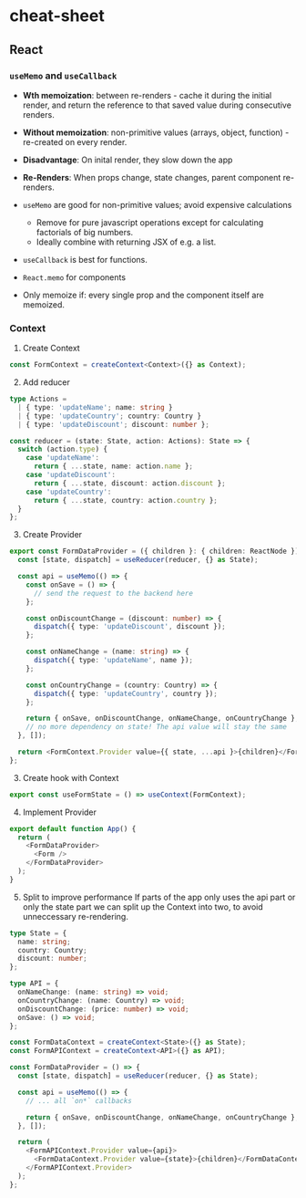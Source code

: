 # cheat-sheet

## React

### `useMemo` and `useCallback`
* **Wth memoization**: between re-renders - cache it during the initial render, and return the reference to that saved value during consecutive renders.
* **Without memoization**: non-primitive values (arrays, object, function) - re-created on every render.
* **Disadvantage**: On inital render, they slow down the app
* **Re-Renders**: When props change, state changes, parent component re-renders.

* `useMemo` are good for non-primitive values; avoid expensive calculations
  * Remove for pure javascript operations except for calculating factorials of big numbers.
  * Ideally combine with returning JSX of e.g. a list.
* `useCallback` is best for functions.
* `React.memo` for components

* Only memoize if: every single prop and the component itself are memoized.

### Context

1. Create Context
```ts
const FormContext = createContext<Context>({} as Context);
```

2. Add reducer
```ts
type Actions =
  | { type: 'updateName'; name: string }
  | { type: 'updateCountry'; country: Country }
  | { type: 'updateDiscount'; discount: number };

const reducer = (state: State, action: Actions): State => {
  switch (action.type) {
    case 'updateName':
      return { ...state, name: action.name };
    case 'updateDiscount':
      return { ...state, discount: action.discount };
    case 'updateCountry':
      return { ...state, country: action.country };
  }
};
```

3. Create Provider
```ts
export const FormDataProvider = ({ children }: { children: ReactNode }) => {
  const [state, dispatch] = useReducer(reducer, {} as State);

  const api = useMemo(() => {
    const onSave = () => {
      // send the request to the backend here
    };

    const onDiscountChange = (discount: number) => {
      dispatch({ type: 'updateDiscount', discount });
    };

    const onNameChange = (name: string) => {
      dispatch({ type: 'updateName', name });
    };

    const onCountryChange = (country: Country) => {
      dispatch({ type: 'updateCountry', country });
    };

    return { onSave, onDiscountChange, onNameChange, onCountryChange };
    // no more dependency on state! The api value will stay the same
  }, []);

  return <FormContext.Provider value={{ state, ...api }>{children}</FormContext.Provider>;
};
```

3. Create hook with Context
```ts
export const useFormState = () => useContext(FormContext);
```

4. Implement Provider
```ts
export default function App() {
  return (
    <FormDataProvider>
      <Form />
    </FormDataProvider>
  );
}
```

5. Split to improve performance
If parts of the app only uses the api part or only the state part we can split up the Context into two, to avoid unneccessary re-rendering.

```ts
type State = {
  name: string;
  country: Country;
  discount: number;
};

type API = {
  onNameChange: (name: string) => void;
  onCountryChange: (name: Country) => void;
  onDiscountChange: (price: number) => void;
  onSave: () => void;
};

const FormDataContext = createContext<State>({} as State);
const FormAPIContext = createContext<API>({} as API);

const FormDataProvider = () => {
  const [state, dispatch] = useReducer(reducer, {} as State);

  const api = useMemo(() => {
    // ... all `on*` callbacks

    return { onSave, onDiscountChange, onNameChange, onCountryChange };
  }, []);

  return (
    <FormAPIContext.Provider value={api}>
      <FormDataContext.Provider value={state}>{children}</FormDataContext.Provider>
    </FormAPIContext.Provider>
  );
};
```
